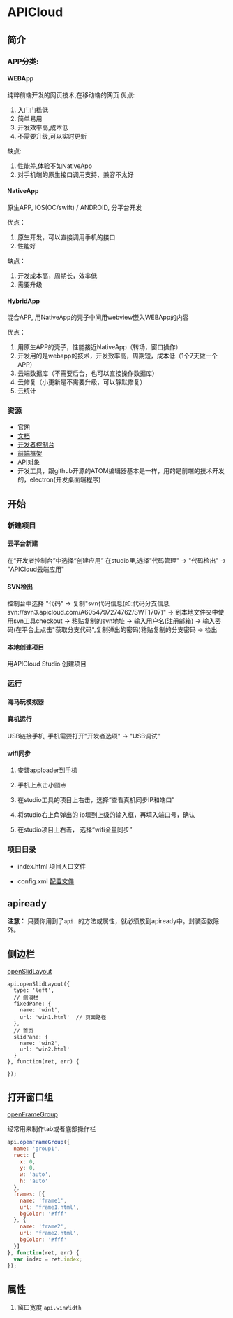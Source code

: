 # APICloud

## 简介

### APP分类:

#### WEBApp

纯粹前端开发的网页技术,在移动端的网页
优点:

1. 入门门槛低
2. 简单易用
3. 开发效率高,成本低
4. 不需要升级,可以实时更新

缺点:

1. 性能差,体验不如NativeApp
2. 对手机端的原生接口调用支持、兼容不太好

#### NativeApp

原生APP, IOS(OC/swift) / ANDROID, 分平台开发

优点：

1. 原生开发，可以直接调用手机的接口
2. 性能好

缺点：

1. 开发成本高，周期长，效率低
2. 需要升级

#### HybridApp

混合APP, 用NativeApp的壳子中间用webview嵌入WEBApp的内容

优点：

1. 用原生APP的壳子，性能接近NativeApp（转场，窗口操作）
2. 开发用的是webapp的技术，开发效率高，周期短，成本低（1个7天做一个APP）
3. 云端数据库（不需要后台，也可以直接操作数据库）
4. 云修复（小更新是不需要升级，可以静默修复）
5. 云统计

### 资源

+ [官网](http://www.apicloud.com/)
+ [文档](http://docs.apicloud.com/)
+ [开发者控制台](http://www.apicloud.com/console)
+ [前端框架](http://docs.apicloud.com/Front-end-Framework/framework-dev-guide)
+ [API对象](http://docs.apicloud.com/Client-API/api)
+ 开发工具，跟github开源的ATOM编辑器基本是一样，用的是前端的技术开发的，electron(开发桌面端程序)

## 开始

### 新建项目

#### 云平台新建

在“开发者控制台”中选择“创建应用”
在studio里,选择"代码管理" -> "代码检出" -> "APICloud云端应用"

#### SVN检出

控制台中选择 "代码" -> 复制"svn代码信息(如:代码分支信息svn://svn3.apicloud.com/A6054797274762/SWT1707)"  -> 到本地文件夹中使用svn工具checkout -> 粘贴复制的svn地址 -> 输入用户名(注册邮箱) -> 输入密码(在平台上点击"获取分支代码",复制弹出的密码)粘贴复制的分支密码 -> 检出

#### 本地创建项目

用APICloud Studio 创建项目

### 运行

#### 海马玩模拟器

#### 真机运行

USB链接手机, 手机需要打开"开发者选项" -> "USB调试"

#### wifi同步

1. 安装apploader到手机

2. 手机上点击小圆点

3. 在studio工具的项目上右击，选择“查看真机同步IP和端口”

4. 将studio右上角弹出的 ip填到上级的输入框，再填入端口号，确认

5. 在studio项目上右击， 选择“wifi全量同步”

### 项目目录

+ index.html 项目入口文件

+ config.xml [配置文件](http://docs.apicloud.com/Dev-Guide/app-config-manual#10)

## apiready

**注意：** 只要你用到了`api.` 的方法或属性，就必须放到apiready中。封装函数除外。

## 侧边栏

[openSlidLayout](http://docs.apicloud.com/Client-API/api#30)

``` JS
api.openSlidLayout({
  type: 'left',
  // 侧滑栏
  fixedPane: {
    name: 'win1',
    url: 'win1.html'  // 页面路径
  },
  // 首页
  slidPane: {
    name: 'win2',
    url: 'win2.html'
  }
}, function(ret, err) {

});
```

## 打开窗口组

[openFrameGroup](http://docs.apicloud.com/Client-API/api#28)

经常用来制作tab或者底部操作栏

``` js
api.openFrameGroup({
  name: 'group1',
  rect: {
    x: 0,
    y: 0,
    w: 'auto',
    h: 'auto'
  },
  frames: [{
    name: 'frame1',
    url: 'frame1.html',
    bgColor: '#fff'
  }, {
    name: 'frame2',
    url: 'frame2.html',
    bgColor: '#fff'
  }]
}, function(ret, err) {
  var index = ret.index;
});
```

## 属性

1. 窗口宽度 `api.winWidth`